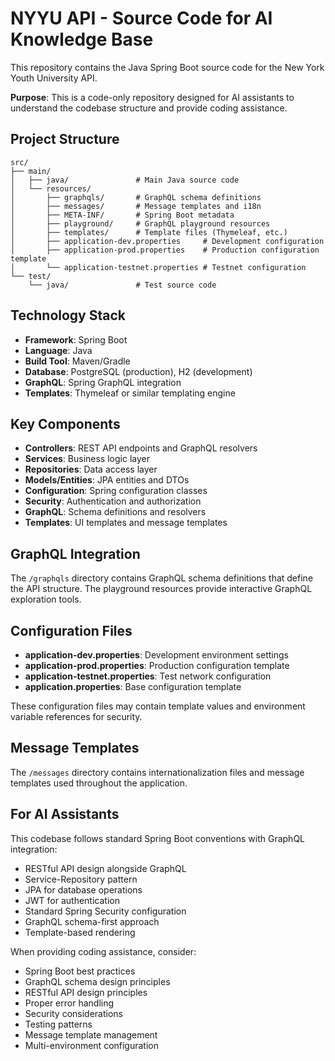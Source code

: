 # NYYU API - Source Code for AI Knowledge Base

This repository contains the Java Spring Boot source code for the New York Youth University API.

**Purpose**: This is a code-only repository designed for AI assistants to understand the codebase structure and provide coding assistance.

## Project Structure

```
src/
├── main/
│   ├── java/               # Main Java source code
│   └── resources/
│       ├── graphqls/       # GraphQL schema definitions
│       ├── messages/       # Message templates and i18n
│       ├── META-INF/       # Spring Boot metadata
│       ├── playground/     # GraphQL playground resources
│       ├── templates/      # Template files (Thymeleaf, etc.)
│       ├── application-dev.properties     # Development configuration
│       ├── application-prod.properties    # Production configuration template
│       └── application-testnet.properties # Testnet configuration
└── test/
    └── java/               # Test source code
```

## Technology Stack

- **Framework**: Spring Boot
- **Language**: Java
- **Build Tool**: Maven/Gradle
- **Database**: PostgreSQL (production), H2 (development)
- **GraphQL**: Spring GraphQL integration
- **Templates**: Thymeleaf or similar templating engine

## Key Components

- **Controllers**: REST API endpoints and GraphQL resolvers
- **Services**: Business logic layer
- **Repositories**: Data access layer
- **Models/Entities**: JPA entities and DTOs
- **Configuration**: Spring configuration classes
- **Security**: Authentication and authorization
- **GraphQL**: Schema definitions and resolvers
- **Templates**: UI templates and message templates

## GraphQL Integration

The `/graphqls` directory contains GraphQL schema definitions that define the API structure. The playground resources provide interactive GraphQL exploration tools.

## Configuration Files

- **application-dev.properties**: Development environment settings
- **application-prod.properties**: Production configuration template
- **application-testnet.properties**: Test network configuration
- **application.properties**: Base configuration template

These configuration files may contain template values and environment variable references for security.

## Message Templates

The `/messages` directory contains internationalization files and message templates used throughout the application.

## For AI Assistants

This codebase follows standard Spring Boot conventions with GraphQL integration:
- RESTful API design alongside GraphQL
- Service-Repository pattern
- JPA for database operations
- JWT for authentication
- Standard Spring Security configuration
- GraphQL schema-first approach
- Template-based rendering

When providing coding assistance, consider:
- Spring Boot best practices
- GraphQL schema design principles
- RESTful API design principles
- Proper error handling
- Security considerations
- Testing patterns
- Message template management
- Multi-environment configuration
